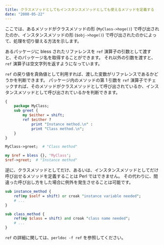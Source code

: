 ```yaml
---
title: クラスメソッドとしてもインスタンスメソッドとしても使えるメソッドを定義する
date: "2008-05-22"
---
```


ここでは、あるメソッドがクラスメソッドの形 (`MyClass->hoge()`) で呼び出されたのか、インスタンスメソッドの形 (`$obj->hoge()`) で呼び出されたのかによって、処理を切り替える方法を示します。

あるパッケージに bless されたリファレンスを `ref` 演算子の引数として渡すと、そのパッケージ名を取得することができます。
それ以外の引数を渡すと、`ref` 演算子は空文字列を返すようになっています。

`ref` の戻り値を真偽値として利用すれば、渡した変数がリファレンスであるかどうかを判断できます。
パッケージ内のメソッドの第 1 引数を `ref` 演算子でチェックすれば、そのメソッドがクラスメソッドとして呼び出されているか、インスタンスメソッドとして呼び出されているかを判断できます。

```perl
{
    package MyClass;
    sub greet {
        my $either = shift;
        ref $either ?
            print "Instance method.\n" :
            print "Class method.\n";
    }
}

MyClass->greet;  # "Class method"

my $ref = bless {}, 'MyClass';
$ref->greet;  # "Instance method"
```

逆に、クラスメソッドとしてだけ、あるいは、インスタンスメソッドとしてだけ呼び出せるメソッドを定義することは Perl ではできません。
その代わりに、間違った呼び出し方をした場合に例外を発生させることは可能です。

```perl
sub instance_method {
    ref(my $self = shift) or croak "instance variable needed";
    # ...
}

sub class_method {
    ref(my $class = shift) and croak "class name needed";
    # ...
}
```

`ref` の詳細に関しては、`perldoc -f ref` を参照してください。

